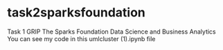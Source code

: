 # task2sparksfoundation
Task 1 GRIP The Sparks Foundation Data Science and Business Analytics
You can see my code in this umlcluster (1).ipynb file
